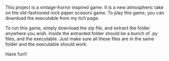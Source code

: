 This project is a vintage-horror inspired game. It is a new atmospheric take on the old-fashioned rock paper scissors game. To play this game, you can download the executable from my itch page.

To run this game, simply download the zip file, and extract the folder anywhere you wish.
Inside the extracted folder should be a bunch of .py files, and the executable. 
Just make sure all these files are in the same folder and the executable should work.

Have fun!!